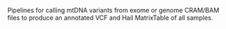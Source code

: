 Pipelines for calling mtDNA variants from exome or genome CRAM/BAM files to produce an annotated VCF and Hail MatrixTable of all samples.
